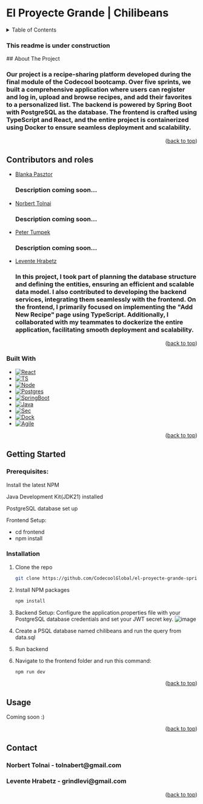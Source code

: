 <a name="readme-top"></a>
<h1>El Proyecte Grande | Chilibeans</h1>
<!-- TABLE OF CONTENTS -->
<details>
  <summary>Table of Contents</summary>
  <ol>
    <li>
      <a href="#about-the-project">About The Project</a>
      <ul>
        <li><a href="#contributors-and-roles">Contributors and roles</a></li>
        <li><a href="#built-with">Built With</a></li>
      </ul>
    </li>
    <li>
      <a href="#getting-started">Getting Started</a>
      <ul>
        <li><a href="#prerequisites">Prerequisites</a></li>
        <li><a href="#installation">Installation</a></li>
      </ul>
    </li>
    <li><a href="#usage">Usage</a></li>
    <li><a href="#contact">Contact</a></li>
  </ol>
</details>

<!-- ABOUT THE PROJECT -->
<h3>This readme is under construction</h3> 
## About The Project
<h3>Our project is a recipe-sharing platform developed during the final module of the Codecool bootcamp. Over five sprints, we built a comprehensive application where users can register and log in, upload and browse recipes, and add their favorites to a personalized list. The backend is powered by Spring Boot with PostgreSQL as the database. The frontend is crafted using TypeScript and React, and the entire project is containerized using Docker to ensure seamless deployment and scalability.</h3>
<p align="right">(<a href="#readme-top">back to top</a>)</p>

## Contributors and roles
- [Blanka Pasztor](https://github.com/blankapsz)
  <h3>Description coming soon...</h3>
- [Norbert Tolnai](https://github.com/tolnabert)
  <h3>Description coming soon...</h3>
- [Peter Tumpek](https://github.com/tumpeti)
  <h3>Description coming soon...</h3>
- [Levente Hrabetz](https://github.com/grindlevi)
  <h3>In this project, I took part of planning the database structure and defining the entities, ensuring an efficient and scalable data model. I also contributed to developing the backend services, integrating them seamlessly with the frontend. On the frontend, I primarily focused on implementing the "Add New Recipe" page using TypeScript. Additionally, I collaborated with my teammates to dockerize the entire application, facilitating smooth deployment and scalability.</h3>
<p align="right">(<a href="#readme-top">back to top</a>)</p>


### Built With
* [![React][React.js]][React-url]
* [![TS][Typescript]][Typescript-url]
* [![Node][NodeJs]][NodeJs-url]
* [![Postgres][PostgreSQL]][Postgres-url]
* [![SpringBoot][Spring]][SpringBoot-url]
* [![Java][Java]][Java-url]
* [![Sec][SpringSec]][SpringSec-url]
* [![Dock][Docker]][Docker-url]
* [![Agile][Trello]][Trello-url]
<p align="right">(<a href="#readme-top">back to top</a>)</p>

<!-- GETTING STARTED -->
## Getting Started
### Prerequisites:

<p>Install the latest NPM</p>
<p>Java Development Kit(JDK21) installed</p>
<p>PostgreSQL database set up</p>

<p>Frontend Setup: </p>
<ul>
  <li>cd frontend</li>
  <li>npm install</li>
</ul>

### Installation
1. Clone the repo
   ```sh
   git clone https://github.com/CodecoolGlobal/el-proyecte-grande-sprint-1-java-tolnabert
   ```
2. Install NPM packages
   ```sh
   npm install
   ```
3. Backend Setup:
Configure the application.properties file with your PostgreSQL database credentials and set your JWT secret key.
![image](https://github.com/CodecoolGlobal/el-proyecte-grande-sprint-1-java-tolnabert/assets/134206215/88c721f1-aecf-4a7b-9ae1-958d4eb5f801)

5. Create a PSQL database named chilibeans and run the query from data.sql

6. Run backend

7. Navigate to the frontend folder and run this command:
   ```sh
   npm run dev
   ```
<p align="right">(<a href="#readme-top">back to top</a>)</p>

<!-- USAGE EXAMPLES -->
## Usage
Coming soon :)
<p align="right">(<a href="#readme-top">back to top</a>)</p>

<!-- CONTACT -->
## Contact
<h3>Norbert Tolnai - tolnabert@gmail.com</h3>
<h3>Levente Hrabetz - grindlevi@gmail.com</h3>
<p align="right">(<a href="#readme-top">back to top</a>)</p>

<!-- MARKDOWN LINKS & IMAGES -->
<!-- https://www.markdownguide.org/basic-syntax/#reference-style-links -->
[React.js]: https://img.shields.io/badge/React-20232A?style=for-the-badge&logo=react&logoColor=61DAFB
[React-url]: https://reactjs.org/
[PostgreSQL]:https://img.shields.io/badge/postgres-%23316192.svg?style=for-the-badge&logo=postgresql&logoColor=white
[Postgres-url]:https://www.postgresql.org/
[Spring]:https://img.shields.io/badge/spring-%236DB33F.svg?style=for-the-badge&logo=spring&logoColor=white
[SpringBoot-url]:https://spring.io/projects/spring-boot
[NodeJs]:https://img.shields.io/badge/Node.js-43853D?style=for-the-badge&logo=node.js&logoColor=white
[NodeJs-url]:https://nodejs.org/en
[Java]:https://img.shields.io/badge/Java-ED8B00?style=for-the-badge&logo=openjdk&logoColor=white
[Java-url]:https://www.java.com/en/
[Typescript]:https://img.shields.io/badge/TypeScript-007ACC?style=for-the-badge&logo=typescript&logoColor=white
[Typescript-url]:https://www.typescriptlang.org/
[Trello]:https://img.shields.io/badge/Trello-0052CC?style=for-the-badge&logo=trello&logoColor=white
[Trello-url]:https://trello.com/
[SpringSec]:https://img.shields.io/badge/Spring_Security-6DB33F?style=for-the-badge&logo=Spring-Security&logoColor=white
[SpringSec-url]:https://spring.io/projects/spring-security
[Docker]:https://img.shields.io/badge/docker-%230db7ed.svg?style=for-the-badge&logo=docker&logoColor=white
[Docker-url]:https://www.docker.com/
